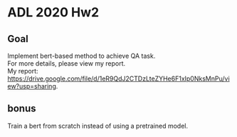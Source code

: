 # ADL 2020 Hw2

## Goal
Implement bert-based method to achieve QA task.  
For more details, please view my report.  
My report: https://drive.google.com/file/d/1eR9QdJ2CTDzLteZYHe6F1xIp0NksMnPu/view?usp=sharing.

## bonus
Train a bert from scratch instead of using a pretrained model.
